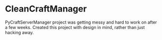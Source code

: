 # CleanCraftManager
PyCraftServerManager project was getting messy and hard to work on after a few weeks. Created this project with design in mind, rather than just hacking away.
